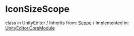 # IconSizeScope
class in UnityEditor
 / Inherits from: <a href="https://docs.unity3d.com/6000.1/Documentation/ScriptReference/Scope.html">Scope</a> / Implemented in: <a href="https://docs.unity3d.com/6000.1/Documentation/ScriptReference/UnityEditor.CoreModule.html">UnityEditor.CoreModule</a>
